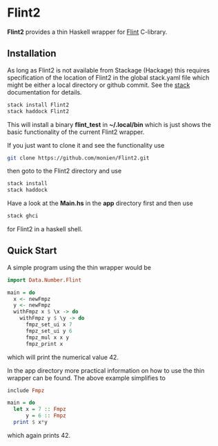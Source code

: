 # Flint2
**Flint2** provides a thin Haskell wrapper for [Flint](https://flintlib.org) C-library. 

## Installation

As long as Flint2 is not available from Stackage (Hackage) this requires specification of
the location of Flint2 in the global stack.yaml file which might be either a local directory
or github commit. See the [stack](https://docs.haskellstack.org/en/stable/GUIDE/) documentation for details.

```bash
stack install Flint2
stack haddock Flint2
```

This will install a binary **flint_test** in **~/.local/bin** which is just shows the basic functionality of the current Flint2 wrapper.

If you just want to clone it and see the functionality use 

```bash
git clone https://github.com/monien/Flint2.git
```

then goto to the Flint2 directory and use

```bash
stack install
stack haddock
```

Have a look at the **Main.hs** in the **app** directory first and then use

```bash
stack ghci
```
for Flint2 in a haskell shell. 

## Quick Start

A simple program using the thin wrapper would be

```haskell
import Data.Number.Flint

main = do 
  x <- newFmpz
  y <- newFmpz
  withFmpz x $ \x -> do
    withFmpz y $ \y -> do
      fmpz_set_ui x 7
      fmpz_set_ui y 6
      fmpz_mul x x y
      fmpz_print x  
```

which will print the numerical value 42.

In the app directory more practical information on how to use the thin wrapper can be found. 
The above example simplifies to 

```haskell
include Fmpz

main = do
  let x = 7 :: Fmpz 
      y = 6 :: Fmpz
  print $ x*y
```

which again prints 42.
